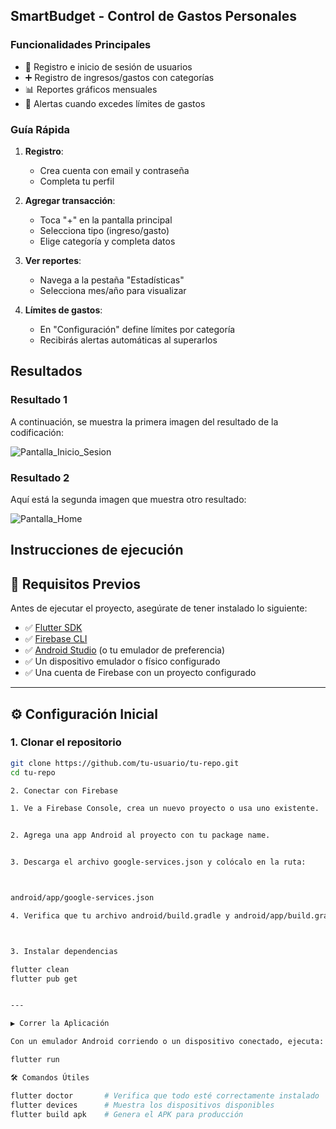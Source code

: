 ## SmartBudget - Control de Gastos Personales

### Funcionalidades Principales
- 🔐 Registro e inicio de sesión de usuarios
- ➕ Registro de ingresos/gastos con categorías
- 📊 Reportes gráficos mensuales
- 🔔 Alertas cuando excedes límites de gastos

### Guía Rápida
1. **Registro**: 
   - Crea cuenta con email y contraseña
   - Completa tu perfil

2. **Agregar transacción**:
   - Toca "+" en la pantalla principal
   - Selecciona tipo (ingreso/gasto)
   - Elige categoría y completa datos

3. **Ver reportes**:
   - Navega a la pestaña "Estadísticas"
   - Selecciona mes/año para visualizar

4. **Límites de gastos**:
   - En "Configuración" define límites por categoría
   - Recibirás alertas automáticas al superarlos

## Resultados

### Resultado 1
A continuación, se muestra la primera imagen del resultado de la codificación:

![Pantalla_Inicio_Sesion](https://github.com/user-attachments/assets/413ea1a6-fb55-44a2-a395-f31746a401aa)

### Resultado 2
Aquí está la segunda imagen que muestra otro resultado:

![Pantalla_Home](https://github.com/user-attachments/assets/cabd4046-4c77-41d9-a44a-e9e5b43fe259)


## Instrucciones de ejecución

## 🚀 Requisitos Previos

Antes de ejecutar el proyecto, asegúrate de tener instalado lo siguiente:

- ✅ [Flutter SDK](https://docs.flutter.dev/get-started/install)
- ✅ [Firebase CLI](https://firebase.google.com/docs/cli)
- ✅ [Android Studio](https://developer.android.com/studio) (o tu emulador de preferencia)
- ✅ Un dispositivo emulador o físico configurado
- ✅ Una cuenta de Firebase con un proyecto configurado

---

## ⚙️ Configuración Inicial

### 1. Clonar el repositorio

```bash
git clone https://github.com/tu-usuario/tu-repo.git
cd tu-repo

2. Conectar con Firebase

1. Ve a Firebase Console, crea un nuevo proyecto o usa uno existente.


2. Agrega una app Android al proyecto con tu package name.


3. Descarga el archivo google-services.json y colócalo en la ruta:



android/app/google-services.json

4. Verifica que tu archivo android/build.gradle y android/app/build.gradle estén correctamente configurados con los plugins de Firebase.



3. Instalar dependencias

flutter clean
flutter pub get


---

▶️ Correr la Aplicación

Con un emulador Android corriendo o un dispositivo conectado, ejecuta:

flutter run

🛠️ Comandos Útiles

flutter doctor       # Verifica que todo esté correctamente instalado
flutter devices      # Muestra los dispositivos disponibles
flutter build apk    # Genera el APK para producción

